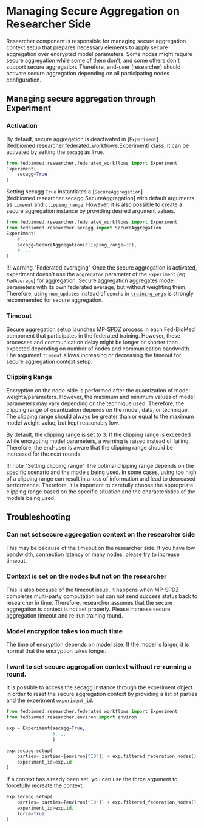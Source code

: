 # Managing Secure Aggregation on Researcher Side

Researcher component is responsible for managing secure aggregation context setup that prepares necessary
elements to apply secure aggregation over encrypted model parameters. Some nodes might require secure aggregation
while some of them don't, and some others don't support secure aggregation. Therefore, end-user (researcher) should activate secure aggregation depending on all participating nodes configuration.


## Managing secure aggregation through Experiment

### Activation

By default, secure aggregation is deactivated in [`Experiment`][fedbiomed.researcher.federated_workflows.Experiment] class. It can
be activated by setting the `secagg` as `True`.

```python
from fedbiomed.researcher.federated_workflows import Experiment
Experiment(
    secagg=True
)
```

Setting secagg `True` instantiates a [`SecureAggregation`][fedbiomed.researcher.secagg.SecureAggregation]
with default arguments as [`timeout`](#timeout) and [`clipping_range`](#clipping-range).  However, it is also possible
to create a secure aggregation instance by providing desired argument values.

```python
from fedbiomed.researcher.federated_workflows import Experiment
from fedbiomed.researcher.secagg import SecureAggregation
Experiment(
    #...
    secagg=SecureAggregation(clipping_range=30),
    #....
)
```

!!! warning "Federated averaging"
    Once the secure aggregation is activated, experiment doesn't use the `aggregator` parameter of the `Experiment` (eg `FedAverage`) for aggregation.
    Secure aggregation aggregates model parameters with its own federated average, but without weighting them.
    Therefore, using `num_updates` instead of
    `epochs` in [`training_args`](../researcher/experiment.md#controlling-the-number-of-training-loop-iterations) is strongly recommended for secure aggregation.


### Timeout

Secure aggregation setup launches MP-SPDZ process in each Fed-BioMed component that participates in the federated training.
However, these processes and communication delay might be longer or shorter than expected depending on number of
nodes and communication bandwidth. The argument `timeout` allows increasing or decreasing the timeout for secure
aggregation context setup.

### Clipping Range

Encryption on the node-side is performed after the quantization of model weights/parameters. However, the maximum
and minimum values of model parameters may vary depending on the technique used. Therefore, the clipping range of
quantization depends on the model, data, or technique. The clipping range should always be greater than or equal to
the maximum model weight value, but kept reasonably low.

By default, the clipping range is set to 3. If the clipping range is exceeded while encrypting model parameters,
a warning is raised instead of failing. Therefore, the end-user is aware that the clipping range should
be increased for the next rounds.


!!! note "Setting clipping range"
    The optimal clipping range depends on the specific scenario and the models being used. In some cases, using too
    high of a clipping range can result in a loss of information and lead to decreased performance. Therefore, it is
    important to carefully choose the appropriate clipping range based on the specific situation and the characteristics
    of the models being used.



## Troubleshooting

### Can not set secure aggregation context on the researcher side

This may be because of the timeout on the researcher side. If you have low bandwidth, connection latency or
many nodes, please try to increase timeout.

### Context is set on the nodes but not on the researcher

This is also because of the timeout issue. It happens when MP-SPDZ completes multi-party computation but
can not send success status back to researcher in time. Therefore, researcher assumes that the secure aggregation
is context is not set properly. Please increase secure aggregation timeout and re-run training round.

### Model encryption takes too much time

The time of encryption depends on model size. If the model is larger, it is normal that the encryption
takes longer.

### I want to set secure aggregation context without re-running a round.

It is possible to access the secagg instance through the experiment object in order to reset the secure
aggregation context by providing a list of parties and the experiment `experiment_id`.

```python
from fedbiomed.researcher.federated_workflows import Experiment
from fedbiomed.researcher.environ import environ

exp = Experiment(secagg=True,
                 #....
                 )

exp.secagg.setup(
    parties= parties=[environ["ID"]] + exp.filtered_federation_nodes(),
    experiment_id=exp.id
)

```
If a context has already been set, you can use the force argument to forcefully recreate the context.
```python
exp.secagg.setup(
    parties= parties=[environ["ID"]] + exp.filtered_federation_nodes(),
    experiment_id=exp.id,
    force=True
)
```